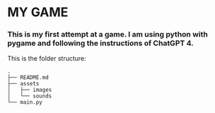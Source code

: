 # MY GAME
### This is my first attempt at a game. I am using python with pygame and following the instructions of ChatGPT 4.

This is the folder structure:
~~~
.
├── README.md
├── assets
│   ├── images
│   └── sounds
└── main.py
~~~